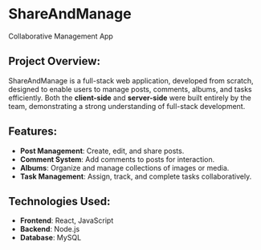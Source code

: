 # ShareAndManage  
Collaborative Management App  

## Project Overview:
ShareAndManage is a full-stack web application, developed from scratch, designed to enable users to manage posts, comments, albums, and tasks efficiently.
Both the **client-side** and **server-side** were built entirely by the team, demonstrating a strong understanding of full-stack development.

## Features:
- **Post Management**: Create, edit, and share posts.  
- **Comment System**: Add comments to posts for interaction.  
- **Albums**: Organize and manage collections of images or media.  
- **Task Management**: Assign, track, and complete tasks collaboratively.  

## Technologies Used:
- **Frontend**: React, JavaScript  
- **Backend**: Node.js  
- **Database**: MySQL  



